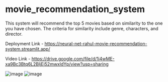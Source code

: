 # movie_recommendation_system
This system will recommend the top 5 movies based on similarity to the one you have chosen. The criteria for similarity include genre, characters, and director. 

Deployment Link - https://neural-net-rahul-movie-recommendation-system.streamlit.app/

Video Link - https://drive.google.com/file/d/1i4wME-xa9Bc3Btq6L2BljEj52mwxldYp/view?usp=sharing

![image](https://github.com/Neural-Net-Rahul/Movie-recommendation-system/assets/146613451/3860266b-debf-4f7f-b1aa-25e0ab00b2c3)
![image](https://github.com/Neural-Net-Rahul/Movie-recommendation-system/assets/146613451/7431a97f-0f59-46f8-8299-6d235c263a34)
